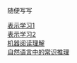 随便写写

[表示学习1](./表示学习1.md)	  
[表示学习2](./表示学习2.md)  
[机器阅读理解](./机器阅读理解.md)  
[自然语言中的常识推理](./自然语言中的常识推理.md)  
